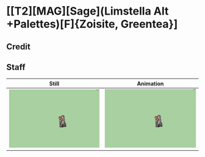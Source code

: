 # [\[T2\]\[MAG\]\[Sage\]\(Limstella Alt +Palettes\)\[F\]{Zoisite, Greentea}]

## Credit


	
## Staff

| Still | Animation |
| :---: | :-------: |
| ![Staff still](./Staff_000.png) | ![Staff animation](./Staff.gif) |
